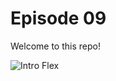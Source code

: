 # Episode 09

Welcome to this repo! 

![Intro Flex](https://github.com/dabblelab/dabble-alexa-with-sohini/blob/main/E09-alexa-audio-streaming-skill/AudioStreamingDeck.png)

